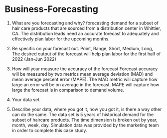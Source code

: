 # Business-Forecasting

1. What are you forecasting and why?
forecasting demand for a subset of hair care products that are sourced from a distribution center in Whittier, CA. The distribution leads need an accurate forecast to adequately and effectively plan labor for the upcoming months.

2. Be specific on your forecast out. Point, Range, Short, Medium, Long,
The desired output of the forecast will help plan labor for the first half of 2022 (Jan-Jun 2022)

3. How will your measure the accuracy of the forecast
Forecast accuracy will be measured by two metrics mean average deviation (MAD) and mean average percent error (MAPE). The MAD metric will capture how large an error will be on average in the forecast. MAPE will capture how large the forecast is in comparison to demand volume. 

4. Your data set.

5. Describe your data, where you got it, how you got it, is there a way other can do the same.
The data set is 5 years of historical demand for the subset of haircare products. The time dimension is broken out by year, month, week, day. Simulation data was provided by the marketing team in order to complete this case study. 
